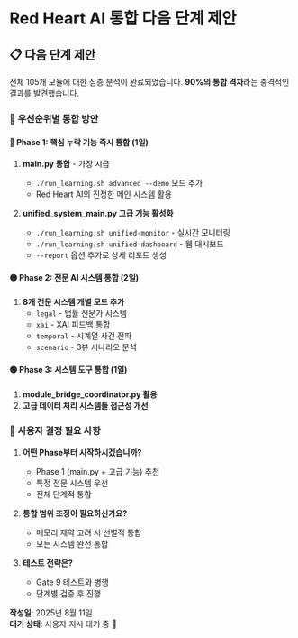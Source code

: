 # Red Heart AI 통합 다음 단계 제안

## 📋 **다음 단계 제안**

전체 105개 모듈에 대한 심층 분석이 완료되었습니다. **90%의 통합 격차**라는 충격적인 결과를 발견했습니다.

### 🎯 **우선순위별 통합 방안**

#### **🔴 Phase 1: 핵심 누락 기능 즉시 통합** (1일)
1. **main.py 통합** - 가장 시급
   - `./run_learning.sh advanced --demo` 모드 추가
   - Red Heart AI의 진정한 메인 시스템 활용
   
2. **unified_system_main.py 고급 기능 활성화**
   - `./run_learning.sh unified-monitor` - 실시간 모니터링
   - `./run_learning.sh unified-dashboard` - 웹 대시보드
   - `--report` 옵션 추가로 상세 리포트 생성

#### **🟡 Phase 2: 전문 AI 시스템 통합** (2일)
1. **8개 전문 시스템 개별 모드 추가**
   - `legal` - 법률 전문가 시스템
   - `xai` - XAI 피드백 통합
   - `temporal` - 시계열 사건 전파
   - `scenario` - 3뷰 시나리오 분석

#### **🟢 Phase 3: 시스템 도구 통합** (1일)
1. **module_bridge_coordinator.py 활용**
2. **고급 데이터 처리 시스템들 접근성 개선**

### 🤔 **사용자 결정 필요 사항**

1. **어떤 Phase부터 시작하시겠습니까?**
   - Phase 1 (main.py + 고급 기능) 추천
   - 특정 전문 시스템 우선
   - 전체 단계적 통합

2. **통합 범위 조정이 필요하신가요?**
   - 메모리 제약 고려 시 선별적 통합
   - 모든 시스템 완전 통합

3. **테스트 전략은?**
   - Gate 9 테스트와 병행
   - 단계별 검증 후 진행

**작성일**: 2025년 8월 11일  
**대기 상태**: 사용자 지시 대기 중 🚀